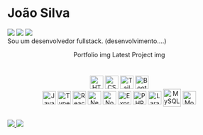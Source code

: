 # João Silva

<div>
  <img src="https://badgen.net/badge/color/Frontend Developer/blue?label=" />
  <img src="https://badgen.net/badge/color/Backend Developer/blue?label=" />
  <img src="https://badgen.net/badge/color/Fullstack Developer/cyan?label=" />
</div

Sou um desenvolvedor fullstack. (desenvolvimento....)

<div align="center">
  <a>
    Portfolio img
  </a>
  <a>
    Latest Project img
  </a>
</div>

#

<div align="center">
    <img height="30rem" src="https://cdn.jsdelivr.net/gh/devicons/devicon@latest/icons/html5/html5-original.svg" title="HTML5" align="center" />
    <img height="30rem" src="https://cdn.jsdelivr.net/gh/devicons/devicon@latest/icons/css3/css3-original.svg" title="CSS3" align="center" />
    <img height="30rem" src="https://cdn.jsdelivr.net/gh/devicons/devicon@latest/icons/tailwindcss/tailwindcss-original.svg" title="Tailwind" align="center" />
    <img height="30rem" src="https://cdn.jsdelivr.net/gh/devicons/devicon@latest/icons/bootstrap/bootstrap-original.svg" title="Bootstrap" align="center" />
</div>
<div align="center">
    <img height="30rem" src="https://cdn.jsdelivr.net/gh/devicons/devicon@latest/icons/javascript/javascript-original.svg" title="Javascript" align="center" />
    <img height="30rem" src="https://cdn.jsdelivr.net/gh/devicons/devicon@latest/icons/typescript/typescript-original.svg" title="Typescript" align="center" />
    <img height="30rem" src="https://cdn.jsdelivr.net/gh/devicons/devicon@latest/icons/react/react-original.svg" title="React" align="center" />
    <img height="30rem" src="https://cdn.jsdelivr.net/gh/devicons/devicon@latest/icons/nextjs/nextjs-original.svg" title="Nextjs" align="center" />
    <img height="30rem" src="https://cdn.jsdelivr.net/gh/devicons/devicon@latest/icons/nodejs/nodejs-original-wordmark.svg" title="Nodejs" align="center" />
    <img height="30rem" src="https://cdn.jsdelivr.net/gh/devicons/devicon@latest/icons/express/express-original.svg" title="Express" align="center" />
    <img height="30rem" src="https://cdn.jsdelivr.net/gh/devicons/devicon@latest/icons/php/php-plain.svg" title="PHP" align="center" />
    <img height="30rem" src="https://cdn.jsdelivr.net/gh/devicons/devicon@latest/icons/laravel/laravel-original.svg" title="Laravel" align="center" />
    <img height="40rem" src="https://cdn.jsdelivr.net/gh/devicons/devicon@latest/icons/mysql/mysql-original-wordmark.svg" title="MySQL" align="center" />
    <img height="30rem" src="https://cdn.jsdelivr.net/gh/devicons/devicon@latest/icons/mongodb/mongodb-original-wordmark.svg" title="MongoDB" align="center" />
</div>

##

<div>
  <a href="mailto:joaosilvadev.93@gmail.com" target="_blank">
  <img  src="https://img.shields.io/badge/Gmail-D14836?style=for-the-badge&logo=gmail&logoColor=white" />
  </a>
  <a href="https://www.linkedin.com/in/jo%C3%A3o-silva-0aa3652b2">
  <img  src="https://img.shields.io/badge/LinkedIn-0077B5?style=for-the-badge&logo=linkedin&logoColor=white" />
  </a>
</div>
